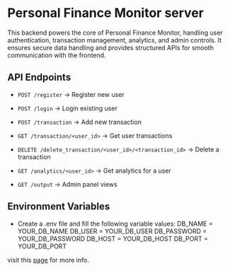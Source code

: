 # Personal Finance Monitor server

This backend powers the core of Personal Finance Monitor, handling user authentication, transaction management, analytics, and admin controls. It ensures secure data handling and provides structured APIs for smooth communication with the frontend.

## API Endpoints

- `POST /register` → Register new user

- `POST /login` → Login existing user

- `POST /transaction` → Add new transaction

- `GET /transaction/<user_id>` → Get user transactions

- `DELETE /delete_transaction/<user_id>/<transaction_id>` → Delete a transaction

- `GET /analytics/<user_id>` → Get analytics for a user

- `GET /output` → Admin panel views

## Environment Variables
- Create a .env file and fill the following variable values:
DB_NAME = YOUR_DB_NAME 
DB_USER = YOUR_DB_USER 
DB_PASSWORD = YOUR_DB_PASSWORD 
DB_HOST = YOUR_DB_HOST 
DB_PORT = YOUR_DB_PORT 

visit this [page](https://github.com/chaanakyaaM/Personal_Finance_Monitor/blob/master/README.md) for more info.

